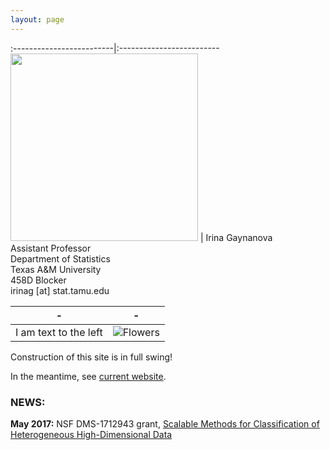```yaml
---
layout: page
---
```



:-------------------------|:-------------------------
<img src="../img/irina-gaynanova.jpg" height="300" /> |  Irina Gaynanova <br> Assistant Professor <br> Department of Statistics <br> Texas A&M University <br> 458D Blocker <br> irinag [at] stat.tamu.edu

| - | - |
|---|---|
| I am text to the left  | ![Flowers](../img/irina-gaynanova.jpg) |

Construction of this site is in full swing!

In the meantime, see [current website](http://www.stat.tamu.edu/~irinag/).


### NEWS:

**May 2017:** NSF DMS-1712943 grant, [Scalable Methods for Classification of Heterogeneous High-Dimensional Data](https://nsf.gov/awardsearch/showAward?AWD_ID=1712943&HistoricalAwards=false)
